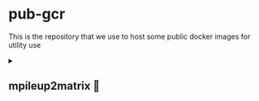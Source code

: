 # pub-gcr
This is the repository that we use to host some public docker images for utility use

<details>
  <summary>
    
  ## mpileup2matrix &#x1F4D9; 
  
  </summary>
  
  ### What does it do?
  mpileup2matrix is a docker image that takes a list of input fastq files from Nanopore sequencer and trims and aligns them against a reference sequence. It will then generate an mpileup file (*.mpileup) and two matrices: one is the coverage matrix and the other is the indel matrix, both are table delimited and on a per position basis.
  
  ### How to install it?
  
  <b>Step 1</b>
  Install docker (if you haven't done it) [link to installation page](https://docs.docker.com/engine/install/)
    
  <b>Step 2</b>
  Install git (if you haven't done it) [link to installation page](https://docs.github.com/en/desktop/installing-and-authenticating-to-github-desktop/installing-github-desktop)

  <b>Step 3</b>
  Run `git clone` of this repository:
       
    ```bash
      gh repo clone quantumsky-lab/pub-gcr
    ```

  or

    ```bash
      git clone https://github.com/quantumsky-lab/pub-gcr.git
    ```

  <b>Step 4</b>
  Use `cd` to nagivate to `pub-gcr/mpileup2matrix` and run:

    ```bash
      docker build -t mpileup2matrix .
    ```

  If you are using an Apple Silicon device (such as M1/2 chips), then you should run:

    ```bash
      docker buildx build --platform linux/amd64 -t mpileup2matrix .
    ```
  ### How to run it?

  You can get the helper information by running:

  ```bash
    docker run --rm mpileup2matrix -h
  ```

  You will get a print message that looks like this:

    usage: mpileup2matrix.py [-h] --infile-list INFILE_LIST --infile-vol INFILE_VOL --reference REFERENCE [--temp-dir TEMP_DIR] [--keep-temp] --prefix PREFIX [--blastn BLASTN]
                         [--makeblastdb MAKEBLASTDB] [--trimmomatic TRIMMOMATIC] [--homopolymer HOMOPOLYMER] [--min-map MIN_MAP]

    Run reads mapping with Jorna default settings for genome editing data.
    
    optional arguments:
      -h, --help            show this help message and exit
      --infile-list INFILE_LIST, -i INFILE_LIST
                            A list of input files in fastq format in text file; if paired-end, they should be in the same line, separated by comma. NOTE: no directory should be supplied.
      --infile-vol INFILE_VOL, -d INFILE_VOL
                            directory where the infiles are stored
      --reference REFERENCE, -r REFERENCE
                            Reference sequence in fasta format
      --temp-dir TEMP_DIR, -t TEMP_DIR
                            Where the intermediate files should live.
      --keep-temp, -k       Turns on temp dir keeping when specified.
      --prefix PREFIX, -o PREFIX
                            Output file prefix
      --blastn BLASTN       Path to blastn
      --makeblastdb MAKEBLASTDB
                            Path to makeblastdb
      --trimmomatic TRIMMOMATIC
                            Path to trimmomatic jar
      --homopolymer HOMOPOLYMER
                            Homopolymer length threshold
      --min-map MIN_MAP     Mininum match length threshold

  Please follow the example shown below to learn how to run the image.
  
  ### Example

  In the repository,  you will find a folder named `test`, which contains necessary files that you will use to do a test run. The files include:
    
    
      test
      ├── INIP.fa
      ├── INIP_samples.txt
      └── data
          ├── B1_01.fastq
          ├── B2_02.fastq
          ├── B3_03.fastq
          └── B4_04.fastq
      
      1 directory, 7 files
      
    `INIP.fa` is the reference sequence in fasta format. `INIP_samples.txt` is a plain text file that contains the `*.fastq` files, one file per line. 

    The `data` folder, is where all the raw `*.fastq` files are stored. 

    Note that these files are on your local drive. To run the docker image, we will use the `-v` option in docker to mount the local directory to become a virtual directory on the container. The way to do it is:

    ```bash
      docker run --rm -v $PWD:/root/data mpileup2matrix [options]
    ```
 
</details>
